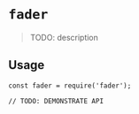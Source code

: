 # `fader`

> TODO: description

## Usage

```
const fader = require('fader');

// TODO: DEMONSTRATE API
```
